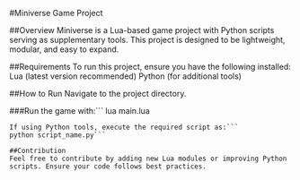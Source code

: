 #Miniverse Game Project

##Overview
Miniverse is a Lua-based game project with Python scripts serving as supplementary tools. This project is designed to be lightweight, modular, and easy to expand.

##Requirements
To run this project, ensure you have the following installed:
Lua (latest version recommended)
Python (for additional tools)

##How to Run
Navigate to the project directory.

###Run the game with:```
lua main.lua
```
If using Python tools, execute the required script as:```
python script_name.py```

##Contribution
Feel free to contribute by adding new Lua modules or improving Python scripts. Ensure your code follows best practices.
